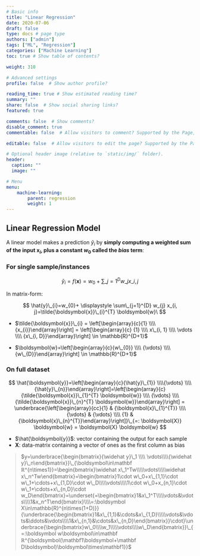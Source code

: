 ```yaml
---
# Basic info
title: "Linear Regression"
date: 2020-07-06
draft: false
type: docs # page type
authors: ["admin"]
tags: ["ML", "Regression"]
categories: ["Machine Learning"]
toc: true # Show table of contents?

weight: 310

# Advanced settings
profile: false  # Show author profile?

reading_time: true # Show estimated reading time?
summary: ""
share: false  # Show social sharing links?
featured: true

comments: false  # Show comments?
disable_comment: true
commentable: false  # Allow visitors to comment? Supported by the Page, Post, and Docs content types.

editable: false  # Allow visitors to edit the page? Supported by the Page, Post, and Docs content types.

# Optional header image (relative to `static/img/` folder).
header:
  caption: ""
  image: ""

# Menu
menu: 
    machine-learning:
        parent: regression
        weight: 1
---
```


## Linear Regression Model

A linear model makes a prediction $\hat{y}_i$ by **simply computing a weighted sum of the input $\boldsymbol{x}_i$, plus a constant $w_0$ called the _bias_ term**:

### For single sample/instances

$$
\hat{y}_i = f \left( \boldsymbol{x} \right) = w_0 + \sum\_{j=1}^{D}w\_{j} x\_{i, j}
$$

In matrix-form:

$$
\hat{y}\_{i}=w_{0}+ \displaystyle \sum\_{j=1}^{D} w_{j} x_{i, j}=\tilde{\boldsymbol{x}}\_{i}^{T} \boldsymbol{w}\
$$

- $\tilde{\boldsymbol{x}}\_{i} = \left[\begin{array}{c}{1} \\\\ {x_{i}}\end{array}\right] = \left[\begin{array}{c} {1} \\\\ x\_{i, 1} \\\\ \vdots \\\\ {x\_{i, D}}\end{array}\right] \in \mathbb{R}^{D+1}$

- $\boldsymbol{w}=\left[\begin{array}{c}{w\_{0}} \\\\ {\vdots} \\\\ {w\_{D}}\end{array}\right] \in \mathbb{R}^{D+1}$

### On full dataset

$$
\hat{\boldsymbol{y}}=\left[\begin{array}{c}{\hat{y}\_{1}} \\\\{\vdots} \\\\ {\hat{y}\_{n}}\end{array}\right]=\left[\begin{array}{c}{\tilde{\boldsymbol{x}}\_{1}^{T} \boldsymbol{w}} \\\\ {\vdots} \\\\ {\tilde{\boldsymbol{x}}\_{n}^{T} \boldsymbol{w}}\end{array}\right] = \underbrace{\left[\begin{array}{cc}{1} & {\boldsymbol{x}\_{1}^{T}} \\\\ {\vdots} & {\vdots} \\\\ {1} & {\boldsymbol{x}\_{n}^{T}}\end{array}\right]}\_{=: \boldsymbol{X}} \boldsymbol{w} = \boldsymbol{X} \boldsymbol{w}
$$

- $\hat{\boldsymbol{y}}$: vector containing the output for each sample
- $\boldsymbol{X}$: data-matrix containing a vector of ones as the first column as bias

> $y=\underbrace{\begin{bmatrix}{\widehat y}\_1 \\\\ \vdots\\\\{\widehat y}\_n\end{bmatrix}}\_{\boldsymbol\in\mathbf ℝ^{n\times1}}=\begin{bmatrix}\widehat x\_1^Tw\\\\\vdots\\\\\widehat x\_n^Tw\end{bmatrix}=\begin{bmatrix}1\cdot w\_0+x\_{1,1}\cdot w\_1+\cdots+x\_{1,D}\cdot w\_D\\\\\vdots\\\\1\cdot w\_0+x_{n,1}\cdot w\_1+\cdots+x\_{n,D}\cdot w_D\end{bmatrix}=\underset{=\begin{bmatrix}1&x\_1^T\\\\\vdots&\vdots\\\\1&x_n^T\end{bmatrix}\\\\=:\boldsymbol X\in\mathbb{R}^{n\times(1+D)}}{\underbrace{\begin{bmatrix}1&x\_{1,1}&\cdots&x\_{1,D}\\\\\vdots&\vdots&\ddots&\vdots\\\\1&x\_{n,1}&\cdots&x\_{n,D}\end{bmatrix}}\cdot}\underbrace{\begin{bmatrix}w\_0\\\\w_1\\\\\vdots\\\\w\_D\end{bmatrix}}\_{=:\boldsymbol w\boldsymbol\in\mathbf ℝ^{\boldsymbol(\mathbf1\boldsymbol+\mathbf D\boldsymbol)\boldsymbol\times\mathbf1}}$

